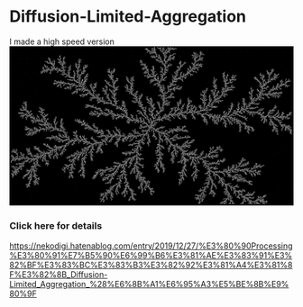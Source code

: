 # Diffusion-Limited-Aggregation
I made a high speed version
![](https://github.com/Nekodigi/Images/blob/master/2020/DLA.png)
### Click here for details
https://nekodigi.hatenablog.com/entry/2019/12/27/%E3%80%90Processing%E3%80%91%E7%B5%90%E6%99%B6%E3%81%AE%E3%83%91%E3%82%BF%E3%83%BC%E3%83%B3%E3%82%92%E3%81%A4%E3%81%8F%E3%82%8B_Diffusion-Limited_Aggregation_%28%E6%8B%A1%E6%95%A3%E5%BE%8B%E9%80%9F
